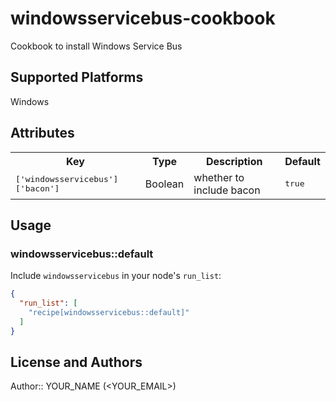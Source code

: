 # windowsservicebus-cookbook

Cookbook to install Windows Service Bus

## Supported Platforms

Windows

## Attributes

<table>
  <tr>
    <th>Key</th>
    <th>Type</th>
    <th>Description</th>
    <th>Default</th>
  </tr>
  <tr>
    <td><tt>['windowsservicebus']['bacon']</tt></td>
    <td>Boolean</td>
    <td>whether to include bacon</td>
    <td><tt>true</tt></td>
  </tr>
</table>

## Usage

### windowsservicebus::default

Include `windowsservicebus` in your node's `run_list`:

```json
{
  "run_list": [
    "recipe[windowsservicebus::default]"
  ]
}
```

## License and Authors

Author:: YOUR_NAME (<YOUR_EMAIL>)
